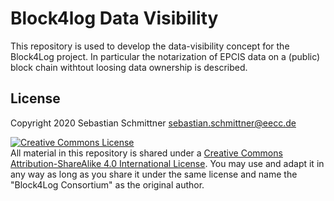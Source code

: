 # Block4log Data Visibility
This repository is used to develop the data-visibility concept for the Block4Log project. In particular the notarization of EPCIS data on a (public) block chain withtout loosing data ownership is described.




## License

Copyright 2020 Sebastian Schmittner <sebastian.schmittner@eecc.de>

<a rel="license" href="http://creativecommons.org/licenses/by-sa/4.0/"><img alt="Creative Commons License" style="border-width:0" src="https://i.creativecommons.org/l/by-sa/4.0/88x31.png" /></a><br />All material in this repository is shared under a <a rel="license" href="http://creativecommons.org/licenses/by-sa/4.0/">Creative Commons Attribution-ShareAlike 4.0 International License</a>. You may use and adapt it in any way as long as you share it under the same license and name the "Block4Log Consortium" as the original author.
